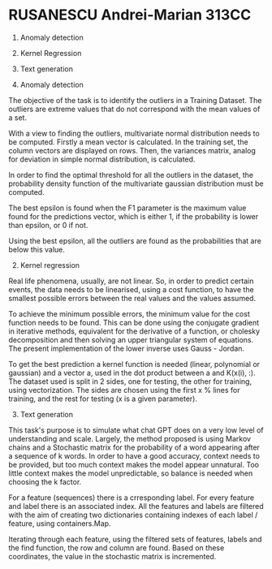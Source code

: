 # RUSANESCU Andrei-Marian 313CC

1. Anomaly detection
2. Kernel Regression
3. Text generation

1. Anomaly detection

The objective of the task is to identify the outliers 
in a Training Dataset. The outliers are extreme values
that do not correspond with the mean values of a set.

With a view to finding the outliers, multivariate normal
distribution needs to be computed. Firstly a mean vector
is calculated. In the training set, the column vectors
are displayed on rows. Then, the variances matrix, analog
for deviation in simple normal distribution, is calculated.

In order to find the optimal threshold for all the outliers
in the dataset, the probability density function of the
multivariate gaussian distribution must be computed.

The best epsilon is found when the F1 parameter is the
maximum value found for the predictions vector, which is
either 1, if the probability is lower than epsilon, or 0
if not.

Using the best epsilon, all the outliers are found as
the probabilities that are below this value.


2. Kernel regression

Real life phenomena, usually, are not linear. So, in order
to predict certain events, the data needs to be linearised,
using a cost function, to have the smallest possible errors
between the real values and the values assumed.

To achieve the minimum possible errors, the minimum value for
the cost function needs to be found. This can be done using
the conjugate gradient in iterative methods, equivalent for
the derivative of a function, or cholesky decomposition and
then solving an upper triangular system of equations. The present
implementation of the lower inverse uses Gauss - Jordan.

To get the best prediction a kernel function is needed (linear,
polynomial or gaussian) and a vector a, used in the dot product
between a and K(x(i), :). The dataset used is split in 2 sides,
one for testing, the other for training, using vectorization.
The sides are chosen using the first x % lines for training, and
the rest for testing (x is a given parameter).


3. Text generation

This task's purpose is to simulate what chat GPT does on a very
low level of understanding and scale. Largely, the method proposed
is using Markov chains and a Stochastic matrix for the probability
of a word appearing after a sequence of k words. In order to have a
good accuracy, context needs to be provided, but too much context
makes the model appear unnatural. Too little context makes the model
unpredictable, so balance is needed when choosing the k factor.

For a feature (sequences) there is a crresponding label. For every
feature and label there is an associated index. All the features and
labels are filtered with the aim of creating two dictionaries
containing indexes of each label / feature, using containers.Map.

Iterating through each feature, using the filtered sets of features,
labels and the find function, the row and column are found. Based on
these coordinates, the value in the stochastic matrix is incremented.
